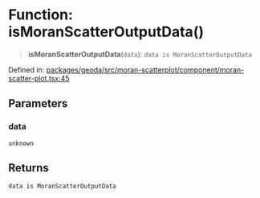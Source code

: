 # Function: isMoranScatterOutputData()

> **isMoranScatterOutputData**(`data`): `data is MoranScatterOutputData`

Defined in: [packages/geoda/src/moran-scatterplot/component/moran-scatter-plot.tsx:45](https://github.com/GeoDaCenter/openassistant/blob/65e761aafcb8b3d759c0e5ae9c1cbe8e024f7128/packages/geoda/src/moran-scatterplot/component/moran-scatter-plot.tsx#L45)

## Parameters

### data

`unknown`

## Returns

`data is MoranScatterOutputData`
